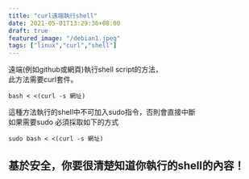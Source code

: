 ```yaml
---
title: "curl遠端執行shell"
date: 2021-05-01T13:29:36+08:00
draft: true
featured_image: "/debian1.jpeg"
tags: ["linux","curl","shell"]
---
```

遠端(例如github或網頁)執行shell script的方法，  
此方法需要curl套件。
```
bash < <(curl -s 網址)
```
這種方法執行的shell中不可加入sudo指令，否則會直接中斷  
如果需要sudo 必須採取如下的方式
```
sudo bash < <(curl -s 網址)
```
## 基於安全，你要很清楚知道你執行的shell的內容！